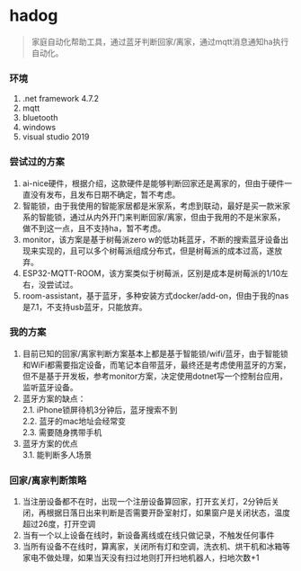 # hadog
> 家庭自动化帮助工具，通过蓝牙判断回家/离家，通过mqtt消息通知ha执行自动化。

### 环境
1. .net framework 4.7.2
2. mqtt
3. bluetooth
4. windows
5. visual studio 2019

### 尝试过的方案
1. ai-nice硬件，根据介绍，这款硬件是能够判断回家还是离家的，但由于硬件一直没有发布，且发布日期不确定，暂不考虑。
2. 智能锁，由于我使用的智能家居都是米家系，考虑到联动，最好是买一款米家系的智能锁，通过从内外开门来判断回家/离家，但由于我用的不是米家系，做不到这一点，且不支持ha，暂不考虑。
3. monitor，该方案是基于树莓派zero w的低功耗蓝牙，不断的搜索蓝牙设备出现来实现的，且可以多个树莓派组成分布式，但是树莓派的成本过高，遂放弃。
4. ESP32-MQTT-ROOM，该方案类似于树莓派，区别是成本是树莓派的1/10左右，没尝试过。
5. room-assistant，基于蓝牙，多种安装方式docker/add-on，但由于我的nas是7.1，不支持usb蓝牙，只能放弃。

### 我的方案
1. 目前已知的回家/离家判断方案基本上都是基于智能锁/wifi/蓝牙，由于智能锁和WiFi都需要指定设备，而笔记本自带蓝牙，最终还是考虑使用蓝牙的方案，但不是基于开发板，参考monitor方案，决定使用dotnet写一个控制台应用，监听蓝牙设备。
2. 蓝牙方案的缺点：  
2.1. iPhone锁屏待机3分钟后，蓝牙搜索不到  
2.2. 蓝牙的mac地址会经常变  
2.3. 需要随身携带手机
3. 蓝牙方案的优点  
3.1. 能判断多人场景

### 回家/离家判断策略
1. 当注册设备都不在时，出现一个注册设备算回家，打开玄关灯，2分钟后关闭，再根据日落日出来判断是否需要开卧室射灯，如果窗户是关闭状态，温度超过26度，打开空调
2. 当有一个以上设备在线时，新设备离线或在线只做记录，不触发任何事件
3. 当所有设备不在线时，算离家，关闭所有灯和空调，洗衣机、烘干机和冰箱等家电不做处理，如果当天没有扫过地则打开扫地机器人，扫地次数+1
